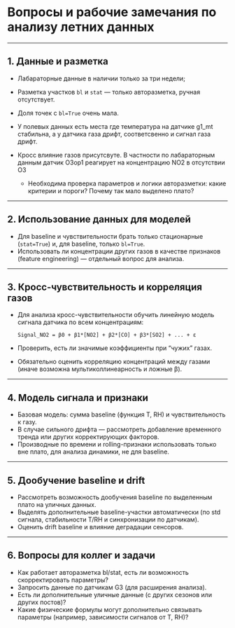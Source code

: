 # Вопросы и рабочие замечания по анализу летних данных

---

## 1. Данные и разметка

* Лабараторные данные в наличии только за три недели;
* Разметка участков `bl` и `stat` — только авторазметка, ручная отсутствует.
* Доля точек с `bl=True` очень мала.
* У полевых данных есть места где температура на датчике g1_mt стабильна, а у датчика газа дрифт, соответсвенно и сигнал газа дрифт.
* Кросс влияние газов присутсвуте. В частности по лабараторным данным датчик O3op1 реагирует на концентрацию  NO2 в отсутствии  O3

  * Необходима проверка параметров и логики авторазметки: какие критерии и пороги? Почему так мало выделено плато?

---

## 2. Использование данных для моделей

* Для baseline и чувствительности брать только стационарные (`stat=True`) и, для baseline, только `bl=True`.
* Использовать ли концентрации других газов в качестве признаков (feature engineering) — отдельный вопрос для анализа.

---

## 3. Кросс-чувствительность и корреляция газов

* Для анализа кросс-чувствительности обучить линейную модель сигнала датчика по всем концентрациям:

  ```
  Signal_NO2 = β0 + β1*[NO2] + β2*[CO] + β3*[SO2] + ... + ε
  ```
* Проверить, есть ли значимые коэффициенты при “чужих” газах.
* Обязательно оценить корреляцию концентраций между газами (иначе возможна мультиколлинеарность и ложные β).

---

## 4. Модель сигнала и признаки

* Базовая модель: сумма baseline (функция T, RH) и чувствительность к газу.
* В случае сильного дрифта — рассмотреть добавление временного тренда или других корректирующих факторов.
* Производные по времени и rolling-признаки использовать только вне плато, для анализа динамики, не для baseline.

---

## 5. Дообучение baseline и drift

* Рассмотреть возможность дообучения baseline по выделенным плато на уличных данных.
* Выделять дополнительные baseline-участки автоматически (по std сигнала, стабильности T/RH и синхронизации по датчикам).
* Оценить drift baseline и влияние деградации сенсоров.

---

## 6. Вопросы для коллег и задачи

* Как работает авторазметка bl/stat, есть ли возможность скорректировать параметры?
* Запросить данные по датчикам G3 (для расширения анализа).
* Есть ли дополнительные уличные данные (с других сезонов или других постов)?
* Какие физические формулы могут дополнительно связывать параметры (например, зависимости сигналов от T, RH)?
